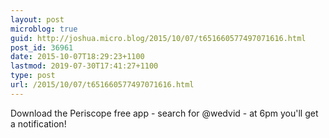 ```yaml
---
layout: post
microblog: true
guid: http://joshua.micro.blog/2015/10/07/t651660577497071616.html
post_id: 36961
date: 2015-10-07T18:29:23+1100
lastmod: 2019-07-30T17:41:27+1100
type: post
url: /2015/10/07/t651660577497071616.html
---
```

Download the Periscope free app - search for @wedvid - at 6pm you'll get a notification!
